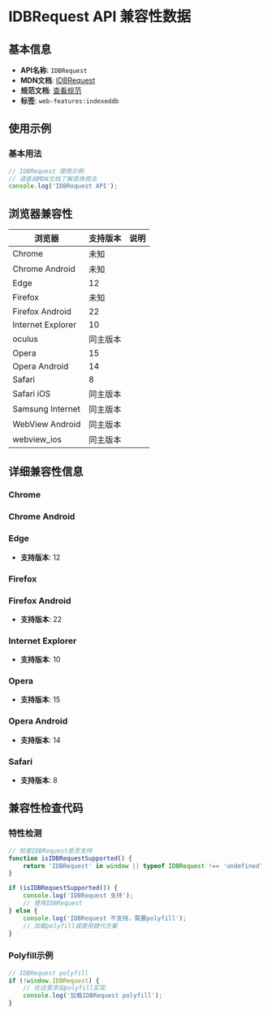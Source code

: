 # IDBRequest API 兼容性数据

## 基本信息

- **API名称**: `IDBRequest`
- **MDN文档**: [IDBRequest](https://developer.mozilla.org/docs/Web/API/IDBRequest)
- **规范文档**: [查看规范](https://w3c.github.io/IndexedDB/#request-api)
- **标签**: `web-features:indexeddb`

## 使用示例

### 基本用法

```javascript
// IDBRequest 使用示例
// 请查阅MDN文档了解具体用法
console.log('IDBRequest API');
```

## 浏览器兼容性

| 浏览器 | 支持版本 | 说明 |
|--------|----------|------|
| Chrome | 未知 |  |
| Chrome Android | 未知 |  |
| Edge | 12 |  |
| Firefox | 未知 |  |
| Firefox Android | 22 |  |
| Internet Explorer | 10 |  |
| oculus | 同主版本 |  |
| Opera | 15 |  |
| Opera Android | 14 |  |
| Safari | 8 |  |
| Safari iOS | 同主版本 |  |
| Samsung Internet | 同主版本 |  |
| WebView Android | 同主版本 |  |
| webview_ios | 同主版本 |  |

## 详细兼容性信息

### Chrome


### Chrome Android


### Edge

- **支持版本**: 12

### Firefox


### Firefox Android

- **支持版本**: 22

### Internet Explorer

- **支持版本**: 10

### Opera

- **支持版本**: 15

### Opera Android

- **支持版本**: 14

### Safari

- **支持版本**: 8

## 兼容性检查代码

### 特性检测

```javascript
// 检查IDBRequest是否支持
function isIDBRequestSupported() {
    return 'IDBRequest' in window || typeof IDBRequest !== 'undefined';
}

if (isIDBRequestSupported()) {
    console.log('IDBRequest 支持');
    // 使用IDBRequest
} else {
    console.log('IDBRequest 不支持，需要polyfill');
    // 加载polyfill或使用替代方案
}
```

### Polyfill示例

```javascript
// IDBRequest polyfill
if (!window.IDBRequest) {
    // 在这里添加polyfill实现
    console.log('加载IDBRequest polyfill');
}
```

